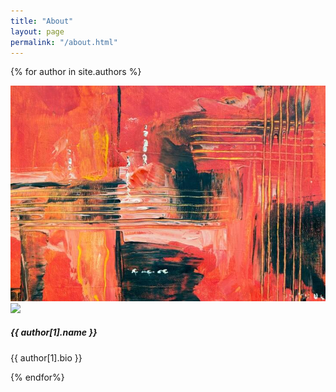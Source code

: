 ```yaml
---
title: "About"
layout: page
permalink: "/about.html"
---
```


{% for author in site.authors %}
<div class="col-md-4">
		<div class="card shadow-sm border-0">
			<img class="card-img-top" src="./assets/img/demo/blog8.jpg" alt="Card image cap">
			<div class="card-body text-center">
				<img class="rounded-circle shadow mt-neg5" src="{{site.baseurl}}/{{ author[1].avatar }}" width="70">
				<h5 class="card-title">{{ author[1].name }}</h5>
				<p class="card-text text-muted">
					 {{ author[1].bio }}
				</p>
				<div class="text-center">
					<a target="_blank" href="{{ author[1].facebook }}"><span class="iconbox iconsmall rounded-circle bg-secondary text-white mr-1"><i class="fab fa-facebook-f"></i></span></a>
					<a target="_blank" href="{{ author[1].twitter }}"><span class="iconbox iconsmall rounded-circle bg-info text-white mr-1"><i class="fab fa-twitter"></i></span></a>
					<a target="_blank" href="{{ author[1].github }}"><span class="iconbox iconsmall rounded-circle bg-dark text-white"><i class="fab fa-github"></i></span></a>
				</div>
			</div>
		</div>
	</div>
{% endfor%}